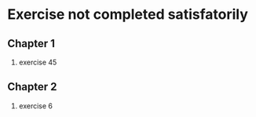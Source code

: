 Exercise not completed satisfatorily
=======================================

Chapter 1
----------

1. exercise 45

Chapter 2
----------

1. exercise 6
